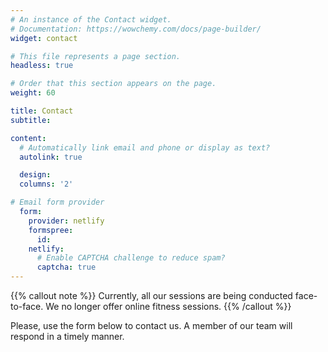 ```yaml
---
# An instance of the Contact widget.
# Documentation: https://wowchemy.com/docs/page-builder/
widget: contact

# This file represents a page section.
headless: true

# Order that this section appears on the page.
weight: 60

title: Contact
subtitle:

content:
  # Automatically link email and phone or display as text?
  autolink: true

  design:
  columns: '2'

# Email form provider
  form:
    provider: netlify
    formspree:
      id:
    netlify:
      # Enable CAPTCHA challenge to reduce spam?
      captcha: true
---
```


{{% callout note %}} Currently, all our sessions are being conducted face-to-face. We no longer offer online fitness sessions. {{% /callout %}}

Please, use the form below to contact us. A member of our team will respond in a timely manner.
